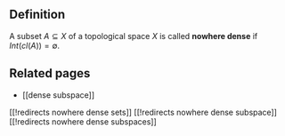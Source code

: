 ## Definition

A subset $A\subseteq X$ of a topological space $X$ is called **nowhere dense** if $Int(cl(A))=\emptyset$.

## Related pages

* [[dense subspace]]

[[!redirects nowhere dense sets]]
[[!redirects nowhere dense subspace]]
[[!redirects nowhere dense subspaces]]
